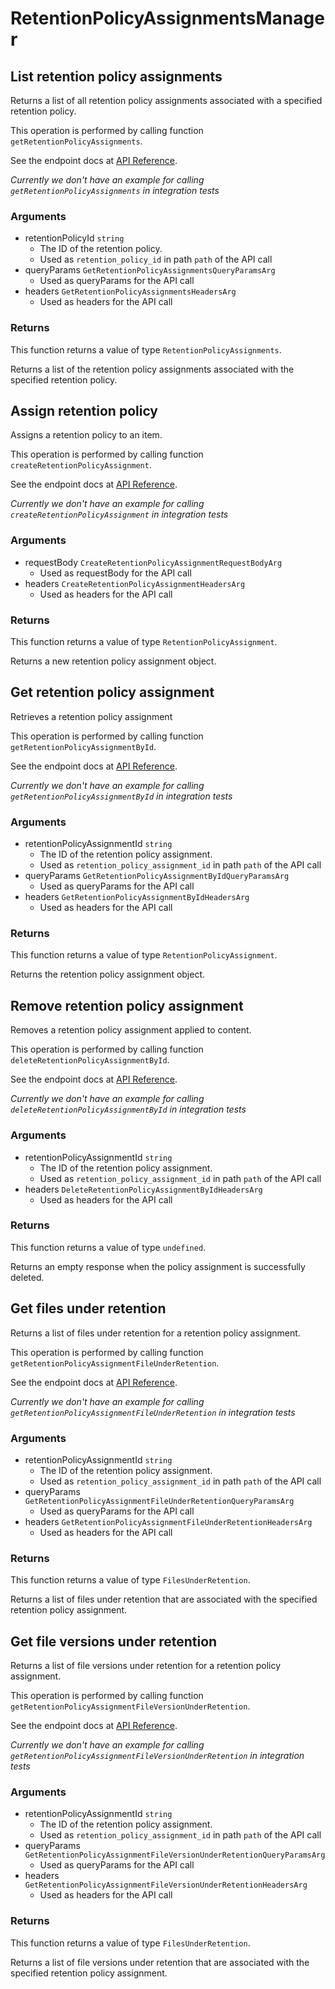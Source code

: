# RetentionPolicyAssignmentsManager

## List retention policy assignments

Returns a list of all retention policy assignments associated with a specified
retention policy.

This operation is performed by calling function `getRetentionPolicyAssignments`.

See the endpoint docs at
[API Reference](https://developer.box.com/reference/get-retention-policies-id-assignments/).

*Currently we don't have an example for calling `getRetentionPolicyAssignments` in integration tests*

### Arguments

- retentionPolicyId `string`
  - The ID of the retention policy.
  - Used as `retention_policy_id` in path `path` of the API call
- queryParams `GetRetentionPolicyAssignmentsQueryParamsArg`
  - Used as queryParams for the API call
- headers `GetRetentionPolicyAssignmentsHeadersArg`
  - Used as headers for the API call


### Returns

This function returns a value of type `RetentionPolicyAssignments`.

Returns a list of the retention policy assignments associated with the
specified retention policy.


## Assign retention policy

Assigns a retention policy to an item.

This operation is performed by calling function `createRetentionPolicyAssignment`.

See the endpoint docs at
[API Reference](https://developer.box.com/reference/post-retention-policy-assignments/).

*Currently we don't have an example for calling `createRetentionPolicyAssignment` in integration tests*

### Arguments

- requestBody `CreateRetentionPolicyAssignmentRequestBodyArg`
  - Used as requestBody for the API call
- headers `CreateRetentionPolicyAssignmentHeadersArg`
  - Used as headers for the API call


### Returns

This function returns a value of type `RetentionPolicyAssignment`.

Returns a new retention policy assignment object.


## Get retention policy assignment

Retrieves a retention policy assignment

This operation is performed by calling function `getRetentionPolicyAssignmentById`.

See the endpoint docs at
[API Reference](https://developer.box.com/reference/get-retention-policy-assignments-id/).

*Currently we don't have an example for calling `getRetentionPolicyAssignmentById` in integration tests*

### Arguments

- retentionPolicyAssignmentId `string`
  - The ID of the retention policy assignment.
  - Used as `retention_policy_assignment_id` in path `path` of the API call
- queryParams `GetRetentionPolicyAssignmentByIdQueryParamsArg`
  - Used as queryParams for the API call
- headers `GetRetentionPolicyAssignmentByIdHeadersArg`
  - Used as headers for the API call


### Returns

This function returns a value of type `RetentionPolicyAssignment`.

Returns the retention policy assignment object.


## Remove retention policy assignment

Removes a retention policy assignment
applied to content.

This operation is performed by calling function `deleteRetentionPolicyAssignmentById`.

See the endpoint docs at
[API Reference](https://developer.box.com/reference/delete-retention-policy-assignments-id/).

*Currently we don't have an example for calling `deleteRetentionPolicyAssignmentById` in integration tests*

### Arguments

- retentionPolicyAssignmentId `string`
  - The ID of the retention policy assignment.
  - Used as `retention_policy_assignment_id` in path `path` of the API call
- headers `DeleteRetentionPolicyAssignmentByIdHeadersArg`
  - Used as headers for the API call


### Returns

This function returns a value of type `undefined`.

Returns an empty response when the policy assignment
is successfully deleted.


## Get files under retention

Returns a list of files under retention for a retention policy assignment.

This operation is performed by calling function `getRetentionPolicyAssignmentFileUnderRetention`.

See the endpoint docs at
[API Reference](https://developer.box.com/reference/get-retention-policy-assignments-id-files-under-retention/).

*Currently we don't have an example for calling `getRetentionPolicyAssignmentFileUnderRetention` in integration tests*

### Arguments

- retentionPolicyAssignmentId `string`
  - The ID of the retention policy assignment.
  - Used as `retention_policy_assignment_id` in path `path` of the API call
- queryParams `GetRetentionPolicyAssignmentFileUnderRetentionQueryParamsArg`
  - Used as queryParams for the API call
- headers `GetRetentionPolicyAssignmentFileUnderRetentionHeadersArg`
  - Used as headers for the API call


### Returns

This function returns a value of type `FilesUnderRetention`.

Returns a list of files under retention that are associated with the
specified retention policy assignment.


## Get file versions under retention

Returns a list of file versions under retention for a retention policy
assignment.

This operation is performed by calling function `getRetentionPolicyAssignmentFileVersionUnderRetention`.

See the endpoint docs at
[API Reference](https://developer.box.com/reference/get-retention-policy-assignments-id-file-versions-under-retention/).

*Currently we don't have an example for calling `getRetentionPolicyAssignmentFileVersionUnderRetention` in integration tests*

### Arguments

- retentionPolicyAssignmentId `string`
  - The ID of the retention policy assignment.
  - Used as `retention_policy_assignment_id` in path `path` of the API call
- queryParams `GetRetentionPolicyAssignmentFileVersionUnderRetentionQueryParamsArg`
  - Used as queryParams for the API call
- headers `GetRetentionPolicyAssignmentFileVersionUnderRetentionHeadersArg`
  - Used as headers for the API call


### Returns

This function returns a value of type `FilesUnderRetention`.

Returns a list of file versions under retention that are associated with
the specified retention policy assignment.


